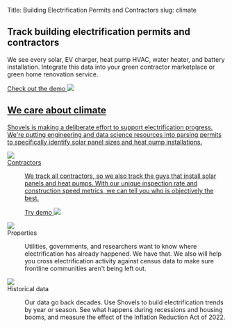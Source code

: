 Title: Building Electrification Permits and Contractors
slug: climate

<!-- hero -->
<section class="relative isolate overflow-hidden my-16">
  <div class="mx-auto max-w-7xl px-6 flex flex-col md:flex-row md:justify-between">
    <div class="mx-auto max-w-lg lg:mx-0">
      <h1 class="text-4xl font-bold tracking-tightsm:text-6xl text-gray-900">Track building electrification permits and
        contractors</h1>
      <p class="mt-6 text-lg leading-8 text-gray-900">We see every solar, EV charger, heat pump HVAC, water heater, and
        battery installation. Integrate this data into your green contractor marketplace or green home renovation
        service.</p>
      <div class="mt-10 mb-20 flex items-center justify-center gap-x-6 lg:justify-start">
        <a href="https://shovels.retool.com/embedded/public/e440a465-a280-44be-aa81-5388b8ac20ff"
          class="px-5 py-2 md:px-10 md:py-4 bg-amber-300 rounded justify-center items-center gap-2.5 inline-flex text-emerald-900 md:text-lg font-medium font-['Scandia'] whitespace-nowrap"
          target="_blank">Check out the demo <img class="inline" src="theme/images/caret-right.svg" </a>
      </div>
    </div>
    <div class="">
      <img class="max-h-[500px]" src="theme/images/climate/hero.svg" alt="">
    </div>
  </div>
</section>

<!-- elaboration -->
<section class="mx-auto my-24 max-w-7xl px-6">
  <div class="mx-auto max-w-2xl text-center">
    <h2 class="elaboration-title">
      We care about climate</h2>
    <p class="mt-6 text-lg leading-8 text-gray-600">Shovels is making a deliberate effort to support electrification
      progress. We're putting engineering and data science resources into parsing permits to specifically identify
      solar panel sizes and heat pump installations.</p>
  </div>
  <!-- 'table' -->
  <dl class="elaboration_container">
    <div class="elaboration-card">
      <dt class="">
        <div class="mb-6">
          <img src="theme/images/climate/icon_contractors.svg">
        </div>
        <span class="elaboration-card_title">Contractors</span>
      </dt>
      <dd class="elaboration-card_text-container">
        <p class="flex-auto">We track <span class="italic">all</span> contractors, so we also track the guys that
          install solar panels and heat pumps. With our unique inspection rate and construction speed metrics, we
          can tell you who is objectively the best.</p>
        <p class="mt-6">
          <a href="https://shovels.retool.com/embedded/public/e440a465-a280-44be-aa81-5388b8ac20ff"
            class="text-sm font-bold leading-6 text-slate-600" target="_blank">Try demo <img class="inline font-normal ml-1" src="theme/images/caret-right.svg"></a>
        </p>
      </dd>
    </div>
    <div class="elaboration-card">
      <dt class="">
        <div class="mb-6">
          <img src="theme/images/climate/icon_properties.svg">
        </div>
        <span class="elaboration-card_title">Properties</span>
      </dt>
      <dd class="elaboration-card_text-container">
        <p class="flex-auto">Utilities, governments, and researchers want to know where electrification has already
          happened. We have that. We also will help you cross electrification activity against census data to make
          sure frontline communities aren't being left out.</p>
        <!--
        <p class="mt-6">
          <a href="#" class="text-sm font-semibold leading-6 text-slate-600">Learn more <span aria-hidden="true">→</span></a>
        </p>
        -->
      </dd>
    </div>
    <div class="elaboration-card">
      <dt class="">
        <div class="mb-6">
          <img src="theme/images/climate/icon_data.svg">
        </div>
        <span class="elaboration-card_title">Historical data</span>
      </dt>
      <dd class="elaboration-card_text-container">
        <p class="flex-auto">Our data go back decades. Use Shovels to build electrification trends by year or
          season. See what happens during recessions and housing booms, and measure the effect of the Inflation
          Reduction Act of 2022.</p>
        <!--
        <p class="mt-6">
          <a href="#" class="text-sm font-semibold leading-6 text-slate-600">Learn more <span aria-hidden="true">→</span></a>
        </p>
        -->
      </dd>
    </div>
  </dl>
</section>
